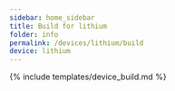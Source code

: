 ```yaml
---
sidebar: home_sidebar
title: Build for lithium
folder: info
permalink: /devices/lithium/build
device: lithium
---
```

{% include templates/device_build.md %}
